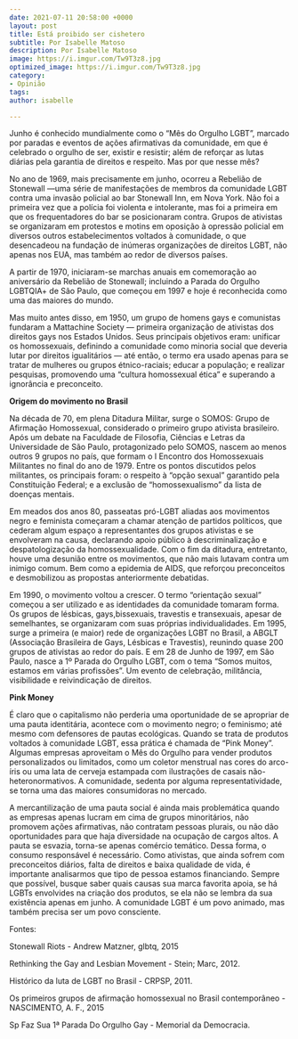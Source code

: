 ```yaml
---
date: 2021-07-11 20:58:00 +0000
layout: post
title: Está proibido ser cishetero
subtitle: Por Isabelle Matoso
description: Por Isabelle Matoso
image: https://i.imgur.com/Tw9T3z8.jpg
optimized_image: https://i.imgur.com/Tw9T3z8.jpg
category:
- Opinião
tags: 
author: isabelle

---
```

Junho é conhecido mundialmente como o “Mês do Orgulho LGBT”, marcado por paradas e eventos de ações afirmativas da comunidade, em que é celebrado o orgulho de ser, existir e resistir; além de reforçar as lutas diárias pela garantia de direitos e respeito. Mas por que nesse mês?

No ano de 1969, mais precisamente em junho, ocorreu a Rebelião de Stonewall —uma série de manifestações de membros da comunidade LGBT contra uma invasão policial ao bar Stonewall Inn, em Nova York. Não foi a primeira vez que a polícia foi violenta e intolerante, mas foi a primeira em que os frequentadores do bar se posicionaram contra. Grupos de ativistas se organizaram em protestos e motins em oposição à opressão policial em diversos outros estabelecimentos voltados à comunidade, o que desencadeou na fundação de inúmeras organizações de direitos LGBT, não apenas nos EUA, mas também ao redor de diversos países.

A partir de 1970, iniciaram-se marchas anuais em comemoração ao aniversário da Rebelião de Stonewall; incluindo a Parada do Orgulho LGBTQIA+ de São Paulo, que começou em 1997 e hoje é reconhecida como uma das maiores do mundo.

Mas muito antes disso, em 1950, um grupo de homens gays e comunistas fundaram a Mattachine Society — primeira organização de ativistas dos direitos gays nos Estados Unidos. Seus principais objetivos eram: unificar os homossexuais, definindo a comunidade como minoria social que deveria lutar por direitos igualitários — até então, o termo era usado apenas para se tratar de mulheres ou grupos étnico-raciais; educar a população; e realizar pesquisas, promovendo uma “cultura homossexual ética” e superando a ignorância e preconceito.

**Origem do movimento no Brasil**

Na década de 70, em plena Ditadura Militar, surge o SOMOS: Grupo de Afirmação Homossexual, considerado o primeiro grupo ativista brasileiro. Após um debate na Faculdade de Filosofia, Ciências e Letras da Universidade de São Paulo, protagonizado pelo SOMOS, nascem ao menos outros 9 grupos no país, que formam o I Encontro dos Homossexuais Militantes no final do ano de 1979. Entre os pontos discutidos pelos militantes, os principais foram: o respeito à “opção sexual” garantido pela Constituição Federal; e a exclusão de “homossexualismo” da lista de doenças mentais.

Em meados dos anos 80, passeatas pró-LGBT aliadas aos movimentos negro e feminista começaram a chamar atenção de partidos políticos, que cederam algum espaço a representantes dos grupos ativistas e se envolveram na causa, declarando apoio público à descriminalização e despatologização da homossexualidade. Com o fim da ditadura, entretanto, houve uma desunião entre os movimentos, que não mais lutavam contra um inimigo comum. Bem como a epidemia de AIDS, que reforçou preconceitos e desmobilizou as propostas anteriormente debatidas.

Em 1990, o movimento voltou a crescer. O termo “orientação sexual” começou a ser utilizado e as identidades da comunidade tomaram forma. Os grupos de lésbicas, gays,bissexuais, travestis e transexuais, apesar de semelhantes, se organizaram com suas próprias individualidades. Em 1995, surge a primeira (e maior) rede de organizações LGBT no Brasil, a ABGLT (Associação Brasileira de Gays, Lésbicas e Travestis), reunindo quase 200 grupos de ativistas ao redor do país. E em 28 de Junho de 1997, em São Paulo, nasce a 1º Parada do Orgulho LGBT, com o tema “Somos muitos, estamos em várias profissões”. Um evento de celebração, militância, visibilidade e reivindicação de direitos.

**Pink Money**

É claro que o capitalismo não perderia uma oportunidade de se apropriar de uma pauta identitária, acontece com o movimento negro; o feminismo; até mesmo com defensores de pautas ecológicas. Quando se trata de produtos voltados à comunidade LGBT, essa prática é chamada de “Pink Money”. Algumas empresas aproveitam o Mês do Orgulho para vender produtos personalizados ou limitados, como um coletor menstrual nas cores do arco-íris ou uma lata de cerveja estampada com ilustrações de casais não-heteronormativos. A comunidade, sedenta por alguma representatividade, se torna uma das maiores consumidoras no mercado.

A mercantilização de uma pauta social é ainda mais problemática quando as empresas apenas lucram em cima de grupos minoritários, não promovem ações afirmativas, não contratam pessoas plurais, ou não dão oportunidades para que haja diversidade na ocupação de cargos altos. A pauta se esvazia, torna-se apenas comércio temático. Dessa forma, o consumo responsável é necessário. Como ativistas, que ainda sofrem com preconceitos diários, falta de direitos e baixa qualidade de vida, é importante analisarmos que tipo de pessoa estamos financiando. Sempre que possível, busque saber quais causas sua marca favorita apoia, se há LGBTs envolvides na criação dos produtos, se ela não se lembra da sua existência apenas em junho. A comunidade LGBT é um povo animado, mas também precisa ser um povo consciente.

Fontes:

Stonewall Riots - Andrew Matzner, glbtq, 2015

Rethinking the Gay and Lesbian Movement - Stein; Marc, 2012.

Histórico da luta de LGBT no Brasil - CRPSP, 2011.

Os primeiros grupos de afirmação homossexual no Brasil contemporâneo - NASCIMENTO, A. F., 2015

Sp Faz Sua 1ª Parada Do Orgulho Gay - Memorial da Democracia.